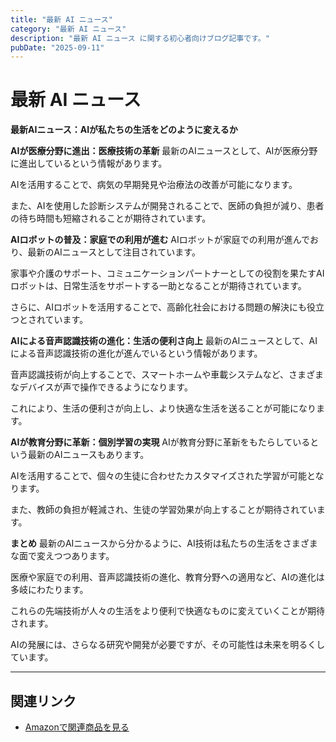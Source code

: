 ```yaml
---
title: "最新 AI ニュース"
category: "最新 AI ニュース"
description: "最新 AI ニュース に関する初心者向けブログ記事です。"
pubDate: "2025-09-11"
---
```


# 最新 AI ニュース

**最新AIニュース：AIが私たちの生活をどのように変えるか**

**AIが医療分野に進出：医療技術の革新**
最新のAIニュースとして、AIが医療分野に進出しているという情報があります。

AIを活用することで、病気の早期発見や治療法の改善が可能になります。

また、AIを使用した診断システムが開発されることで、医師の負担が減り、患者の待ち時間も短縮されることが期待されています。



**AIロボットの普及：家庭での利用が進む**
AIロボットが家庭での利用が進んでおり、最新のAIニュースとして注目されています。

家事や介護のサポート、コミュニケーションパートナーとしての役割を果たすAIロボットは、日常生活をサポートする一助となることが期待されています。

さらに、AIロボットを活用することで、高齢化社会における問題の解決にも役立つとされています。



**AIによる音声認識技術の進化：生活の便利さ向上**
最新のAIニュースとして、AIによる音声認識技術の進化が進んでいるという情報があります。

音声認識技術が向上することで、スマートホームや車載システムなど、さまざまなデバイスが声で操作できるようになります。

これにより、生活の便利さが向上し、より快適な生活を送ることが可能になります。



**AIが教育分野に革新：個別学習の実現**
AIが教育分野に革新をもたらしているという最新のAIニュースもあります。

AIを活用することで、個々の生徒に合わせたカスタマイズされた学習が可能となります。

また、教師の負担が軽減され、生徒の学習効果が向上することが期待されています。



**まとめ**
最新のAIニュースから分かるように、AI技術は私たちの生活をさまざまな面で変えつつあります。

医療や家庭での利用、音声認識技術の進化、教育分野への適用など、AIの進化は多岐にわたります。

これらの先端技術が人々の生活をより便利で快適なものに変えていくことが期待されます。

AIの発展には、さらなる研究や開発が必要ですが、その可能性は未来を明るくしています。



---

## 関連リンク

- [Amazonで関連商品を見る](https://www.amazon.co.jp/s?k=%E6%9C%80%E6%96%B0+AI+%E3%83%8B%E3%83%A5%E3%83%BC%E3%82%B9&tag=autowritehubai-22)
